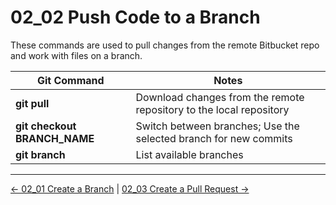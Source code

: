 # 02_02 Push Code to a Branch

These commands are used to pull changes from the remote Bitbucket repo and work with files on a branch.

|Git Command|Notes|
|-----------|-----|
|**git pull**|Download changes from the remote repository to the local repository|
|**git checkout BRANCH_NAME**|Switch between branches; Use the selected branch for new commits|
|**git branch**|List available branches|

<!-- FooterStart -->
---
[← 02_01 Create a Branch](../02_01_create_a_branch/README.md) | [02_03 Create a Pull Request →](../02_03_create_a_pull_request/README.md)
<!-- FooterEnd -->
